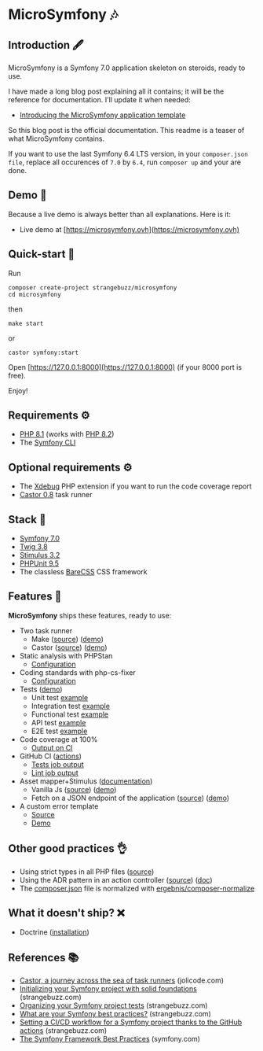 # MicroSymfony 🎶

## Introduction 🖋 

MicroSymfony is a Symfony 7.0 application skeleton on steroids, ready to use.

I have made a long blog post explaining all it contains; it will be the reference
for documentation. 
I'll update it when needed:

* [Introducing the MicroSymfony application template](https://www.strangebuzz.com/en/blog/introducing-the-microsymfony-application-template)

So this blog post is the official documentation.
This readme is a teaser of what MicroSymfony contains.

If you want to use the last Symfony 6.4 LTS version, in your `composer.json file`,
replace all occurences of `7.0` by `6.4`, run `composer up` and your are done.  


## Demo 🌈

Because a live demo is always better than all explanations. Here is it:

* Live demo at [https://microsymfony.ovh](https://microsymfony.ovh)


## Quick-start 🐰

Run

    composer create-project strangebuzz/microsymfony
    cd microsymfony

then

    make start

or

    castor symfony:start

Open [https://127.0.0.1:8000](https://127.0.0.1:8000) (if your 8000 port is free).

Enjoy!


## Requirements ⚙

* [PHP 8.1](https://www.php.net/releases/8.1/en.php) (works with [PHP 8.2](https://github.com/strangebuzz/MicroSymfony/actions/runs/6363262161/job/17278782266))
* The [Symfony CLI](https://symfony.com/download)


## Optional requirements ⚙
 
* The [Xdebug](https://xdebug.org/) PHP extension if you want to run the code coverage report
* [Castor 0.8](https://github.com/jolicode/castor) task runner


## Stack 🔗

* [Symfony 7.0](https://symfony.com)
* [Twig 3.8](https://twig.symfony.com)
* [Stimulus 3.2](https://stimulus.hotwired.dev/)
* [PHPUnit 9.5](https://phpunit.de)
* The classless [BareCSS](http://barecss.com) CSS framework 


## Features 🚀

**MicroSymfony** ships these features, ready to use:

* Two task runner
  * Make ([source](https://github.com/strangebuzz/MicroSymfony/blob/main/Makefile)) ([demo](https://www.strangebuzz.com/en/blog/introducing-the-microsymfony-application-template#h3_4_1))
  * Castor ([source](https://github.com/strangebuzz/MicroSymfony/blob/main/castor.php)) ([demo](https://www.strangebuzz.com/en/blog/introducing-the-microsymfony-application-template#h3_4_2))
* Static analysis with PHPStan
  * [Configuration](https://github.com/strangebuzz/MicroSymfony/blob/main/phpstan.neon)
* Coding standards with php-cs-fixer
  * [Configuration](https://github.com/strangebuzz/MicroSymfony/blob/main/.php-cs-fixer.dist.php)
* Tests ([demo](https://www.strangebuzz.com/en/blog/introducing-the-microsymfony-application-template#h2_7))
  * Unit test [example](https://github.com/strangebuzz/MicroSymfony/blob/main/tests/Unit/Helper/StringHelperTest.php) 
  * Integration test [example](https://github.com/strangebuzz/MicroSymfony/blob/main/tests/Integration/Twig/Extension/ResponseExtensionTest.php) 
  * Functional test [example](https://github.com/strangebuzz/MicroSymfony/blob/main/tests/Functional/Controller/AppControllerTest.php) 
  * API test [example](https://github.com/strangebuzz/MicroSymfony/blob/main/tests/Api/Controller/SlugifyActionTest.php) 
  * E2E test [example](https://github.com/strangebuzz/MicroSymfony/blob/main/tests/E2E/Controller/AppControllerTest.php)
* Code coverage at 100%
  * [Output on CI](https://github.com/strangebuzz/MicroSymfony/actions/runs/7186942462/job/19573439511)
* GitHub CI ([actions](https://github.com/strangebuzz/MicroSymfony/actions))
  * [Tests job output](https://github.com/strangebuzz/MicroSymfony/actions/runs/7186942462/job/19573439511)
  * [Lint job output](https://github.com/strangebuzz/MicroSymfony/actions/runs/7186942462/job/19573439221)
* Asset mapper+Stimulus ([documentation](https://symfony.com/doc/current/frontend/asset_mapper.html))
  * Vanilla Js ([source](https://github.com/strangebuzz/MicroSymfony/blob/main/assets/controllers/hello_controller.js)) ([demo](https://microsymfony.ovh/stimulus))
  * Fetch on a JSON endpoint of the application ([source](https://github.com/strangebuzz/MicroSymfony/blob/main/assets/controllers/api_controller.js)) ([demo](https://microsymfony.ovh/stimulus)) 
* A custom error template
  * [Source](https://github.com/strangebuzz/MicroSymfony/blob/main/templates/bundles/TwigBundle/Exception/error.html.twig)
  * [Demo](https://microsymfony.ovh/404) 


## Other good practices 👌

* Using strict types in all PHP files ([source](https://github.com/strangebuzz/MicroSymfony/blob/main/src/Controller/AppController.php))
* Using the ADR pattern in an action controller ([source](https://github.com/strangebuzz/MicroSymfony/blob/main/src/Controller/SlugifyAcfion.php)) ([doc](https://symfony.com/doc/current/controller/service.html#invokable-controllers))
* The [composer.json](https://github.com/strangebuzz/MicroSymfony/blob/main/composer.json) 
  file is normalized with [ergebnis/composer-normalize](https://github.com/ergebnis/composer-normalize)


## What it doesn't ship? ❌

* Doctrine ([installation](https://symfony.com/doc/current/doctrine.html#installing-doctrine))


## References 📚

* [Castor, a journey across the sea of task runners](https://jolicode.com/blog/castor-a-journey-across-the-sea-of-task-runners) (jolicode.com)
* [Initializing your Symfony project with solid foundations](https://www.strangebuzz.com/en/blog/initializing-your-symfony-project-with-solid-foundations) (strangebuzz.com)
* [Organizing your Symfony project tests](https://www.strangebuzz.com/en/blog/organizing-your-symfony-project-tests) (strangebuzz.com)
* [What are your Symfony best practices?](https://www.strangebuzz.com/en/blog/what-are-your-symfony-best-practices) (strangebuzz.com)
* [Setting a CI/CD workflow for a Symfony project thanks to the GitHub actions](https://www.strangebuzz.com/en/blog/setting-a-ci-cd-workflow-for-a-symfony-project-thanks-to-the-github-actions) (strangebuzz.com)
* [The Symfony Framework Best Practices](https://symfony.com/doc/current/best_practices.html) (symfony.com)
